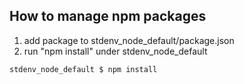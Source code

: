 How to manage npm packages
--------------------------

1. add package to stdenv_node_default/package.json
2. run "npm install" under stdenv_node_default
```
stdenv_node_default $ npm install
```
